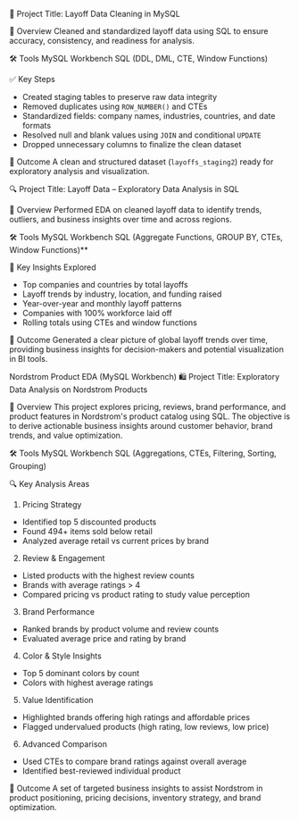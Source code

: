 🧹 Project Title: Layoff Data Cleaning in MySQL

📌 Overview
Cleaned and standardized layoff data using SQL to ensure accuracy, consistency, and readiness for analysis.

🛠️ Tools
MySQL Workbench
SQL (DDL, DML, CTE, Window Functions)

✅ Key Steps
* Created staging tables to preserve raw data integrity
* Removed duplicates using `ROW_NUMBER()` and CTEs
* Standardized fields: company names, industries, countries, and date formats
* Resolved null and blank values using `JOIN` and conditional `UPDATE`
* Dropped unnecessary columns to finalize the clean dataset
  
🎯 Outcome
A clean and structured dataset (`layoffs_staging2`) ready for exploratory analysis and visualization.




🔍 Project Title: Layoff Data – Exploratory Data Analysis in SQL

📌 Overview
Performed EDA on cleaned layoff data to identify trends, outliers, and business insights over time and across regions.

🛠️ Tools
MySQL Workbench
SQL (Aggregate Functions, GROUP BY, CTEs, Window Functions)**

 🔎 Key Insights Explored
* Top companies and countries by total layoffs
* Layoff trends by industry, location, and funding raised
* Year-over-year and monthly layoff patterns
* Companies with 100% workforce laid off
* Rolling totals using CTEs and window functions

🎯 Outcome
Generated a clear picture of global layoff trends over time, providing business insights for decision-makers and potential visualization in BI tools.






Nordstrom Product EDA (MySQL Workbench)
🛍️ Project Title: Exploratory Data Analysis on Nordstrom Products

📌 Overview
This project explores pricing, reviews, brand performance, and product features in Nordstrom's product catalog using SQL. The objective is to derive actionable business insights around customer behavior, brand trends, and value optimization.

🛠️ Tools
MySQL Workbench
SQL (Aggregations, CTEs, Filtering, Sorting, Grouping)

🔍 Key Analysis Areas
1. Pricing Strategy
* Identified top 5 discounted products
* Found 494+ items sold below retail
* Analyzed average retail vs current prices by brand

2. Review & Engagement
* Listed products with the highest review counts
* Brands with average ratings > 4
* Compared pricing vs product rating to study value perception

3. Brand Performance
* Ranked brands by product volume and review counts
* Evaluated average price and rating by brand

4. Color & Style Insights
* Top 5 dominant colors by count
* Colors with highest average ratings

5. Value Identification
* Highlighted brands offering high ratings and affordable prices
* Flagged undervalued products (high rating, low reviews, low price)

6. Advanced Comparison
* Used CTEs to compare brand ratings against overall average
* Identified best-reviewed individual product

🎯 Outcome
A set of targeted business insights to assist Nordstrom in product positioning, pricing decisions, inventory strategy, and brand optimization.
